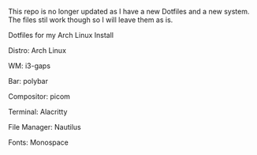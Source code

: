 This repo is no longer updated as I have a new Dotfiles and a new system. The files stil work though so I will leave them as is. 


Dotfiles for my Arch Linux Install

Distro: Arch Linux

WM: i3-gaps

Bar: polybar

Compositor: picom

Terminal: Alacritty

File Manager: Nautilus

Fonts: Monospace

